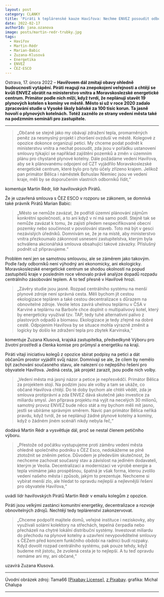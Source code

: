 ```yaml
---
layout: post
category: CLANKY
title: 'Piráti k teplárenské kauze Havířova: Nechme ENVEZ posoudit odborníky a smlouvu ministerstvem'		
date: 2022-02-17
authorId: jana.ozanova
image: posts/martin-redr-trubky.jpg
tags:
  - Havířov
  - Martin-Rédr
  - Marian-Babic
  - Zuzana-Klusová
  - Energetika			
  - ENVEZ
  - ČEZ-ESCO
---
```


Ostrava, 17. února 2022 – **Havířovem dál zmítají obavy ohledně budoucnosti vytápění. Piráti reagují na znepokojení veřejnosti a chtějí se kvůli ENVEZ obrátit na ministerstvo vnitra a Moravskoslezské energetické centrum. Primátor podle nich mlží, když tvrdí, že neplánují stavět 19 plynových kotelen s komíny ve městě. Město si už v roce 2020 zadalo zpracování studie u Vysoké školy báňské za 100 tisíc korun. Ta jasně hovoří o plynových kotelnách. Totéž zaznělo ze strany vedení města také na podzmním semináři pro zastupitele.**

<hr />

> „Občané se stejně jako my obávají zdražení tepla, promarněných peněz za nesmyslný projekt i zhoršení ovzduší ve městě. Kolegové z opozice dokonce organizují petici. My chceme podat podnět k ministerstvu vnitra a nechat posoudit, zda jsou v pořádku ustanovení smlouvy týkající se například zajištění pozemků a změn v územním plánu pro chystané plynové kotelny. Dále požádáme vedení Havířova, aby se k plánovanému odpojení od CZT vyjádřilo Moravskoslezské energetické centrum, které bylo pro tyto účely zřízeno krajem. Jelikož pan primátor Bělica i náměstek Bohuslav Niemiec jsou ve vedení kraje, měli by se doporučením vlastních odborníků řídit,“

komentuje Martin Rédr, lídr havířovských Pirátů.

Že je uzavřená smlouva s ČEZ ESCO v rozporu se zákonem, se domnívá také právník Pirátů Marian Babic:

>„Město se nemůže zavázat, že podřídí územní plánování zájmům konkrétní společnosti, a to ani když v ní má samo podíl. Stejně tak se nemůže zavázat k tomu, že zajistí předem nespecifikované obecní pozemky nebo součinnost v povolování staveb. Toto má být v gesci nezávislých úředníků. Domnívám se, že je na místě, aby ministerstvo vnitra přezkoumalo zákonnost usnesení zastupitelstva, kterým byla schválena akcionářská smlouva obsahující takové závazky. Příslušný podnět už připravujeme.“

Problém není jen se samotnou smlouvou, ale se záměrem jako takovým. Podle řady odborníků není výhodný ani ekonomicky, ani ekologicky. Moravskoslezské energetické centrum se shodou okolností na popud zastupitelů kraje v posledním roce věnovalo právě analýze dopadů rozpadu centrálního zásobování teplem. A to teď přesně v Havířově hrozí.

>„Závěry studie jsou jasné. Rozpad centrálního systému na menší plynové zdroje není správná cesta. Měli bychom jít cestou ekologizace tepláren a také cestou decentralizace s důrazem na obnovitelné zdroje. Veolie letos zavírá uhelnou teplárnu v ČSA v Karviné a teplárnu na Barboře chce doplnit o multipalivový kotel, který by energeticky využíval tzv. TAP, tedy tuhé alternativní palivo z plastových odpadů a biomasu. Ekologizace je tedy zřejmě na dobré cestě. Odpojením Havířova by se situace mohla výrazně změnit a logicky by došlo ke zdražení tepla pro zbytek Karvinska,“

komentuje Zuzana Klusová, krajská zastupitelka, předsedkyně Výboru pro životní prostředí a členka komise pro průmysl a energetiku na kraji.

Piráti vítají iniciativu kolegů z opozice sbírat podpisy na petici a dát občanům prostor vyjádřit svůj názor. Domnívají se ale, že cílem by nemělo být zachování současného stavu, ale nalezení co nejlepšího řešení pro obyvatele Havířova. Jediná cesta, jak projekt zarazit, jsou podle nich volby.

>„Vedení města má jasný názor a petice je nepřesvědčí. Primátor Bělica za projektem stojí. Na podzim jsou ale volby a tam se ukáže, co občané Havířova chtějí. Do té doby bychom ale chtěli vědět, zda je smlouva protiprávní a zda ENVEZ dává skutečně jako investice za miliardu smysl. Jen příprava projektu má vyjít na necelých 30 milionů, samotný provoz ENVEZ bude něco stát a my bychom měli mít jasno, jestli se ubíráme správným směrem. Navíc pan primátor Bělica neříká pravdu, když tvrdí, že se neplánují žádné plynové kotelny a komíny, když o žádném jiném scénáři nikdy nebyla řeč,“

dodává Martin Rédr a vysvětluje dál, proč se nestal členem petičního výboru.

>„Přestože od počátku vystupujeme proti záměru vedení města ohledně společného podniku s ČEZ Esco, nedokážeme se plně ztotožnit se zněním petice. Důvodem je především skutečnost, že nechceme zachovat současný stav a závislost na jediném dodavateli, kterým je Veolia. Decentralizaci a modernizaci ve výrobě energie a tepla vnímáme jako prospěšnou, špatná je však forma, kterou zvolilo vedení našeho města i způsob, jakým to prezentuje. Nechceme si vybírat menší zlo, ale hledat to opravdu nejlepší a nejlevnější řešení pro obyvatele Havířova,“

uvádí lídr havířovských Pirátů Martin Rédr v emailu kolegům z opozice.

Piráti jsou velkými zastánci komunitní energetiky, decentralizace a rozvoje obnovitelných zdrojů. Nechtějí tedy teplárenství zakonzervovat.

>„Chceme podpořit majitele domů, veřejné instituce i neziskovky, aby využívali solární kolektory na střechách, tepelná čerpadla nebo přecházeli na chytré lokální distribuční systémy. Investovat miliardu do přechodu na plynové kotelny a uzavření nevypověditelné smlouvy s ČEZem před koncem funkčního období na radnici budí rozpaky. Když dovolit rozpad centrálního systému, pak pouze tehdy, když budeme mít jistotu, že zvolená cesta je to nejlepší. A tu teď opravdu nemáme ani my, ani občané,“

uzavírá Zuzana Klusová.

---
Úvodní obrázek zdroj: Tama66 \[[Pixabay   License](https://pixabay.com/cs/service/license/)\],
[z Pixabay](https://pixabay.com/cs/photos/trubka-ventil-topen%c3%ad-pr%c5%afmysl-5146458/).
grafika: Michal Chalupa

- - -
